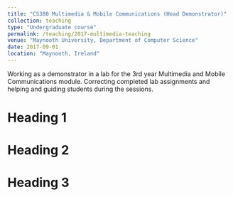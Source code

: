 ```yaml
---
title: "CS380 Multimedia & Mobile Communications (Head Demonstrator)"
collection: teaching
type: "Undergraduate course"
permalink: /teaching/2017-multimedia-teaching
venue: "Maynooth University, Department of Computer Science"
date: 2017-09-01
location: "Maynooth, Ireland"
---
```


Working as a demonstrator in a lab for the 3rd year Multimedia and Mobile Communications module. Correcting completed lab assignments and helping and guiding students during the sessions.

Heading 1
======

Heading 2
======

Heading 3
======
